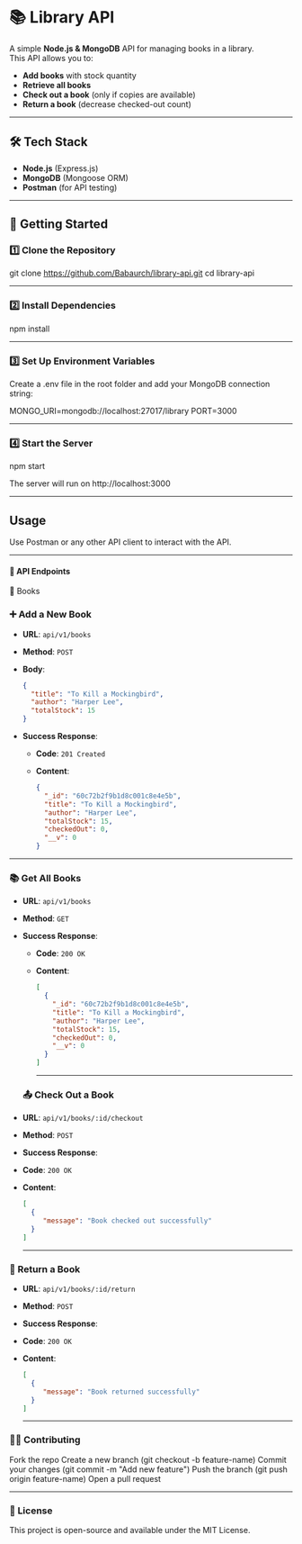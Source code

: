 # 📚 Library API

A simple **Node.js & MongoDB** API for managing books in a library.  
This API allows you to:
- **Add books** with stock quantity  
- **Retrieve all books**  
- **Check out a book** (only if copies are available)  
- **Return a book** (decrease checked-out count)  

---

## 🛠 Tech Stack
- **Node.js** (Express.js)
- **MongoDB** (Mongoose ORM)
- **Postman** (for API testing)

---

## 🚀 Getting Started

### 1️⃣ Clone the Repository

git clone https://github.com/Babaurch/library-api.git
cd library-api

---

### 2️⃣ Install Dependencies
npm install

---

### 3️⃣ Set Up Environment Variables
Create a .env file in the root folder and add your MongoDB connection string:

MONGO_URI=mongodb://localhost:27017/library
PORT=3000

---

### 4️⃣ Start the Server
npm start

The server will run on http://localhost:3000

---

## Usage

Use Postman or any other API client to interact with the API.

---

#### 📌 API Endpoints
📖 Books


### ➕ Add a New Book

- **URL**: `api/v1/books`
- **Method**: `POST`
- **Body**:

  ```json
  {
    "title": "To Kill a Mockingbird",
    "author": "Harper Lee",
    "totalStock": 15
  }
  ```

- **Success Response**:

  - **Code**: `201 Created`
  - **Content**:

    ```json
    {
      "_id": "60c72b2f9b1d8c001c8e4e5b",
      "title": "To Kill a Mockingbird",
      "author": "Harper Lee",
      "totalStock": 15,
      "checkedOut": 0,
      "__v": 0
    }
    ```
---

### 📚 Get All Books

- **URL**: `api/v1/books`
- **Method**: `GET`
- **Success Response**:

  - **Code**: `200 OK`
  - **Content**:

    ```json
    [
      {
        "_id": "60c72b2f9b1d8c001c8e4e5b",
        "title": "To Kill a Mockingbird",
        "author": "Harper Lee",
        "totalStock": 15,
        "checkedOut": 0,
        "__v": 0
      }
    ]
    ```
    ---

  ### 📤 Check Out a Book

- **URL**: `api/v1/books/:id/checkout`
- **Method**: `POST`
- **Success Response**:

 - **Code**: `200 OK`
  - **Content**:

    ```json
    [
      {
         "message": "Book checked out successfully"
      }
    ]
    ```
    ---

### 🔄 Return a Book

- **URL**: `api/v1/books/:id/return`
- **Method**: `POST`
- **Success Response**:

 - **Code**: `200 OK`
  - **Content**:

    ```json
    [
      {
         "message": "Book returned successfully" 
      }
    ]
    ```
    ---

### 🧑‍💻 Contributing
Fork the repo
Create a new branch (git checkout -b feature-name)
Commit your changes (git commit -m "Add new feature")
Push the branch (git push origin feature-name)
Open a pull request

---

### 📜 License
This project is open-source and available under the MIT License.


